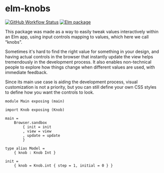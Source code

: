 # elm-knobs

[![GitHub Workflow Status](https://img.shields.io/github/actions/workflow/status/agj/elm-knobs/CI.yaml?branch=main&style=flat-square)](https://github.com/agj/elm-knobs/actions/workflows/CI.yaml)
[![Elm package](https://img.shields.io/elm-package/v/agj/elm-knobs?style=flat-square)](https://package.elm-lang.org/packages/agj/elm-knobs/latest)

This package was made as a way to easily tweak values interactively within an Elm app,
using input controls mapping to values, which here we call “knobs”.

Sometimes it's hard to find the right value for something in your design,
and having actual controls in the browser that instantly update the view helps tremendously
in the development process.
It also enables non-technical people to explore how things change when different values are used,
with immediate feedback.

Since its main use case is aiding the development process,
visual customization is not a priority,
but you can still define your own CSS styles to define how you want the controls to look.

```
module Main exposing (main)

import Knob exposing (Knob)

main =
    Browser.sandbox
        { init = init
        , view = view
        , update = update
        }

type alias Model =
    { knob : Knob Int }

init =
    { knob = Knob.int { step = 1, initial = 0 } }


```

